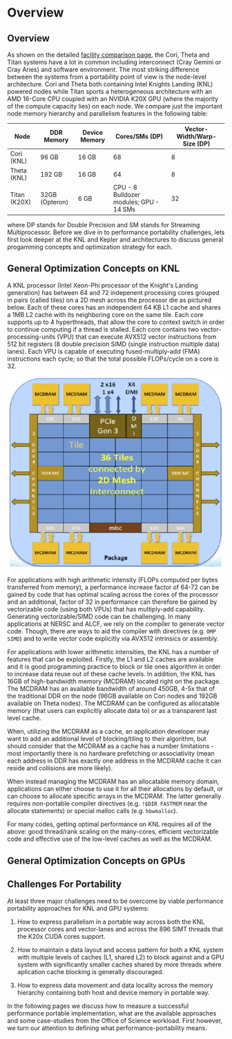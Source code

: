 # Overview

## Overview

As shown on the detailed [facility comparison page](http://performanceportability.org/facilities/comparison/), the Cori, Theta and Titan systems have a lot 
in common including interconnect (Cray Gemini or Cray Aries) and software environment. The most striking difference between the systems from a portability 
point 
of view is the node-level architecture. 
Cori and Theta both containing Intel Knights Landing (KNL) powered nodes while Titan sports a heterogeneous architecture with an AMD 16-Core CPU 
coupled with an NVIDIA K20X GPU (where the majority of the compute capacity lies) on each node. We compare just the important node memory hierarchy and 
parallelism features in the following table:

| Node | DDR Memory | Device Memory | Cores/SMs (DP) | Vector-Width/Warp-Size (DP) | 
|------|------------|---------------|-------|--------------|
| Cori (KNL)  | 96 GB | 16 GB | 68 | 8 | 
| Theta (KNL)  | 192 GB | 16 GB | 64 | 8 |
| Titan (K20X) | 32GB (Opteron) | 6 GB |  CPU - 8 Bulldozer modules; GPU -  14 SMs | 32 |

where DP stands for Double Precision and SM stands for Streaming Multiprocessor. Before we dive in to performance portability challenges, lets first look deeper at the 
KNL and Kepler and architectures to discuss general progamming concepts and optimization strategy for each. 

## General Optimization Concepts on KNL

A KNL processor (Intel Xeon-Phi processor of the Knight's Landing generation) has between 64 and 72 indepenent processing cores grouped in pairs (called tiles) on a 2D mesh
across the processor die as pictured below. Each of these cores has an independent 64 KB L1 cache and shares a 1MB L2 cache with its neighboring core on the same tile. Each core 
supports up to 4 hyperthreads, that allow the core to context switch in order to continue computing if a thread is stalled. Each core contains two vector-processing-units (VPU) that 
can execute AVX512 vector instructions from 512 bit registers (8 double precision SIMD (single instruction multiple data) lanes). Each VPU is capable of 
executing fused-multiply-add (FMA) 
instructions each cycle; so 
that the 
total possible FLOPs/cycle on a core is 32. 

<center><img src="knl.png" width=500></center>

For applications with high arithmetic intensity (FLOPs computed per bytes transferred from memory), a performance increase factor of 64-72 can be gained by 
code 
that has optimal 
scaling across the cores of the processor and an additional, factor of 32
in performance can therefore be gained by vectorizable code (using both VPUs) that has multiply-add capability. Generating vectorizable/SIMD code can be 
challenging. In many applications at NERSC and ALCF, we rely on the compiler to generate vector code. Though, there are ways to aid the compiler with 
directives (e.g. `OMP SIMD`) and to write vector code explicitly via AVX512 intrinsics or assembly.

For applications with lower arithmetic intensities, the KNL has a number of features that can be exploited. Firstly, the L1 and L2 caches are available and 
it is good programming practice to block or tile ones algorithm in order to increase data reuse out of these cache levels. In addition, the KNL has 16GB of 
high-bandwidth memory (MCDRAM) located right on the package. The MCDRAM has an available bandwidth of around 450GB, 4-5x that of the traditional DDR on the 
node (96GB available on Cori nodes and 192GB available on Theta nodes). The MCDRAM can be configured as allocatable memory (that users can explicitly 
allocate data to) or as a transparent last level cache. 

When, utilizing the MCDRAM as a cache, an application developer may want to add an additional level of blocking/tiling to their algorithm, but should 
consider that the MCDRAM as a cache has a number limitations - most importantly there is no hardware prefetching or associativity (mean each address in DDR 
has exactly one address in the MCDRAM cache it can reside and collisions are more likely). 

When instead managing the MCDRAM has an allocatable memory domain, applications can either choose to use it for all their allocations by default, or can 
choose to allocate specific arrays in the MCDRAM. The latter generally requires non-portable compiler directives (e.g. `!$DIR FASTMEM` near the allocate 
statements) or special malloc calls (e.g. `hbwmalloc`). 

For many codes, getting optimal performance on KNL requires all of the above: good thread/rank scaling on the many-cores, efficient vectorizable code and effective use of the 
low-level caches as well as the MCDRAM.

## General Optimization Concepts on GPUs

## Challenges For Portability

At least three major challenges need to be overcome by viable performance portability approaches for KNL and GPU systems:

1. How to express parallelism in a portable way across both the KNL processor cores and vector-lanes and across the 896 SIMT threads that the K20x 
CUDA cores support. 

2. How to maintain a data layout and access pattern for both a KNL system with multiple levels of caches (L1, shared L2) to block against and a GPU system with
significantly smaller caches shared by more threads where aplication
cache blocking is generally discouraged. 

3. How to express data movement and data locality across the memory hierarchy containing both host and device memory in portable way. 

In the following pages we discuss how to measure a successful performance portable implementation, what are the available approaches and some case-studies 
from 
the Office of Science workload. First however, we turn our attention to defining what performance-portability means. 

